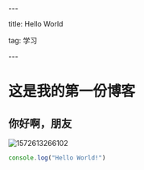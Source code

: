 \---

title: Hello World

tag: 学习

\---

# 这是我的第一份博客

## 你好啊，朋友

![1572613266102](C:\Users\asus\AppData\Roaming\Typora\typora-user-images\1572613266102.png)

```js
console.log("Hello World!")
```

